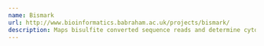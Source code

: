 ```yaml
---
name: Bismark
url: http://www.bioinformatics.babraham.ac.uk/projects/bismark/
description: Maps bisulfite converted sequence reads and determine cytosine methylation states
---
```

